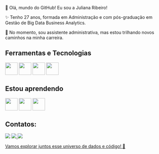 👋 Olá, mundo do GitHub! Eu sou a Juliana Ribeiro!


✨ Tenho 27 anos, formada em Administração e com pós-graduação em Gestão de Big Data Business Analytics.

🚀 No momento, sou assistente administrativa, mas estou trilhando novos caminhos na minha carreira.


## Ferramentas e Tecnologias

<img loading="lazy" src="https://cdn.jsdelivr.net/gh/devicons/devicon@latest/icons/azuresqldatabase/azuresqldatabase-original.svg" width="40" height="40"/> <img loading="lazy" src="https://cdn.jsdelivr.net/gh/devicons/devicon@latest/icons/vscode/vscode-original.svg" width="40" height="40"/>
<img loading="lazy" src="https://cdn.jsdelivr.net/gh/devicons/devicon@latest/icons/github/github-original-wordmark.svg" width="40" height="40"/>
<img loading="lazy" src="https://cdn.jsdelivr.net/gh/devicons/devicon@latest/icons/mysql/mysql-plain-wordmark.svg" width="40" height="40"/>
      
 
   ## Estou aprendendo 
   
 <img loading="lazy" src="https://cdn.jsdelivr.net/gh/devicons/devicon@latest/icons/python/python-original.svg" width="40" height="40"/> <img loading="lazy" src="https://cdn.jsdelivr.net/gh/devicons/devicon@latest/icons/rstudio/rstudio-original.svg" width="40" height="40"/> <img loading="lazy" src="https://cdn.jsdelivr.net/gh/devicons/devicon@latest/icons/numpy/numpy-plain-wordmark.svg" width="40" height="40"/>
          
          
 ## Contatos: 
 
          
 <div>
<a href="https://www.linkedin.com/in/julianasouzaribeiro/"_blank"><img loading="lazy" src="https://img.shields.io/badge/-LinkedIn-%230077B5?style=for-the-badge&logo=linkedin&logoColor=white" target="_blank"></a>
<a href="https://www.instagram.com/eujusr_/" target="_blank"><img loading="lazy" src="https://img.shields.io/badge/-Instagram-%23E4405F?style=for-the-badge&logo=instagram&logoColor=white" target="_blank"></a><a href = "mailto:eujusr@gmail.com">
 <img loading="lazy" src="https://img.shields.io/badge/Gmail-D14836?style=for-the-badge&logo=gmail&logoColor=white" target="_blank"></a><a href="https://www.linkedin.com/in/julianasouzaribeiro/" target="_blank">  
   
</div>          
          

Vamos explorar juntos esse universo de dados e código! 🌟
